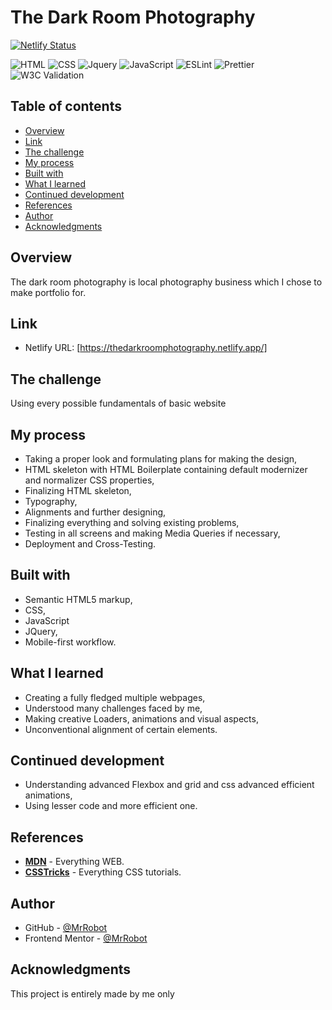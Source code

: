 # The Dark Room Photography

[![Netlify Status](https://api.netlify.com/api/v1/badges/4d89804e-4727-4f2e-a21c-638e9fb7cb04/deploy-status)](https://app.netlify.com/sites/thedarkroomphotography/deploys)

![HTML](https://img.shields.io/badge/HTML-orange)
![CSS](https://img.shields.io/badge/CSS-darkblue)
![Jquery](https://img.shields.io/badge/Jquery-blue)
![JavaScript](https://img.shields.io/badge/JavaScript-yellow)
![ESLint](https://img.shields.io/badge/ESLint-purple)
![Prettier](https://img.shields.io/badge/Prettier-darkpurple)
![W3C Validation](https://img.shields.io/w3c-validation/html?targetUrl=https%3A%2F%2Fthedarkroomphotography.netlify.io)

## Table of contents

- [Overview](#overview)
- [Link](#link)
- [The challenge](#the-challenge)
- [My process](#my-process)
- [Built with](#built-with)
- [What I learned](#what-i-learned)
- [Continued development](#continued-development)
- [References](#references)
- [Author](#author)
- [Acknowledgments](#acknowledgments)

## Overview

The dark room photography is local photography business which I chose to make portfolio for.

## Link

- Netlify URL: [https://thedarkroomphotography.netlify.app/]

## The challenge

Using every possible fundamentals of basic website

## My process

- Taking a proper look and formulating plans for making the design,
- HTML skeleton with HTML Boilerplate containing default modernizer and normalizer CSS properties,
- Finalizing HTML skeleton,
- Typography,
- Alignments and further designing,
- Finalizing everything and solving existing problems,
- Testing in all screens and making Media Queries if necessary,
- Deployment and Cross-Testing.

## Built with

- Semantic HTML5 markup,
- CSS,
- JavaScript
- JQuery,
- Mobile-first workflow.

## What I learned

- Creating a fully fledged multiple webpages,
- Understood many challenges faced by me,
- Making creative Loaders, animations and visual aspects,
- Unconventional alignment of certain elements.

## Continued development

- Understanding advanced Flexbox and grid and css advanced efficient animations,
- Using lesser code and more efficient one.

## References

- **[MDN](https://developers.mozilla.org)** - Everything WEB.
- **[CSSTricks](https://css-tricks.com)** - Everything CSS tutorials.

## Author

- GitHub - [@MrRobot](https://github.com/MrRo-bot)
- Frontend Mentor - [@MrRobot](https://www.frontendmentor.io/profile/MrRo-bot)

## Acknowledgments

This project is entirely made by me only
